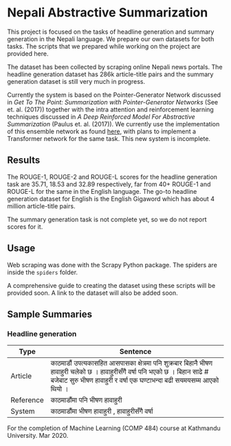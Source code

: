 # Nepali Abstractive Summarization

This project is focused on the tasks of headline generation and summary generation in the Nepali language. We prepare our own datasets for both tasks. The scripts that we prepared while working on the project are provided here.

The dataset has been collected by scraping online Nepali news portals. The headline generation dataset has 286k article-title pairs and the summary generation dataset is still very much in progress.

Currently the system is based on the Pointer-Generator Network discussed in _Get To The Point: Summarization with Pointer-Generator Networks_ (See et. al. (2017)) together with the intra attention and reinforcement learning techniques discussed in _A Deep Reinforced Model For Abstractive Summarization_ (Paulus et. al. (2017)). We currently use the implementation of this ensemble network as found [here](https://github.com/rohithreddy024/Text-Summarizer-Pytorch), with plans to implement a Transformer network for the same task. This new system is incomplete.

## Results

The ROUGE-1, ROUGE-2 and ROUGE-L scores for the headline generation task are 35.71, 18.53 and 32.89 respectively, far from 40+ ROUGE-1 and ROUGE-L for the same in the English language. The go-to headline generation dataset for English is the English Gigaword which has about 4 million article-title pairs.

The summary generation task is not complete yet, so we do not report scores for it.

## Usage
Web scraping was done with the Scrapy Python package. The spiders are inside the `spiders` folder.

A comprehensive guide to creating the dataset using these scripts will be provided soon. A link to the dataset will also be added soon.

## Sample Summaries

### Headline generation
| Type | Sentence |
|---|---|
| Article  | काठमाडौं उपत्यकासहित आसपासका क्षेत्रमा पनि शुक्रबार बिहानै भीषण हावाहुरी चलेको छ । हावाहुरीसँगै वर्षा पनि भएको छ । बिहान साढे # बजेबाट सुरु भीषण हावाहुरी र वर्षा एक घण्टाभन्दा बढी सयमयसम्म आएको थियो । |
| Reference  | काठमाडौंमा पनि भीषण हावाहुरी |
| System  | काठमाडौंमा भीषण हावाहुरी , हावाहुरीसँगै वर्षा |

For the completion of Machine Learning (COMP 484) course at Kathmandu University. Mar 2020.